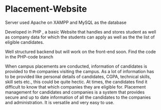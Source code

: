 # Placement-Website

Server used Apache on XAMPP and MySQL as the database


Developed in PHP , a basic Website that handles and stores student as well as company data for which the students can apply as well as the the list of eligible candidates.

Well structured backend but will work on the front-end soon.
Find the code in the PHP-code branch

When campus placements are conducted, information of candidates is provided to the companies
visiting the campus. As a lot of information has to be provided like personal details of candidates,
CGPA, technical skills, skill sets etc., this could be quite hectic. At times, the candidates find it
difficult to know that which companies they are eligible for.
Placement management for candidates and companies is a system that provides secure and up to
date information of all the candidates to the companies and administration. It is versatile and very
easy to use.
